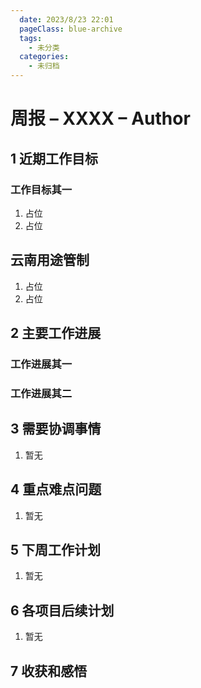 ```yaml
---
  date: 2023/8/23 22:01
  pageClass: blue-archive
  tags:
    - 未分类
  categories:
    - 未归档
---
```


# 周报 – XXXX – Author

## 1 近期工作目标

### 工作目标其一

1. 占位
2. 占位

## 云南用途管制

1. 占位
2. 占位

## 2 主要工作进展

### 工作进展其一

### 工作进展其二

## 3 需要协调事情

1. 暂无

## 4 重点难点问题

1. 暂无

## 5 下周工作计划

1. 暂无

## 6 各项目后续计划

1. 暂无

## 7 收获和感悟
